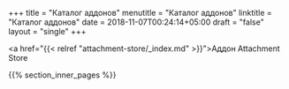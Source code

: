 +++
title = "Каталог аддонов"
menutitle = "Каталог аддонов"
linktitle = "Каталог аддонов"
date = 2018-11-07T00:24:14+05:00
draft = "false"
layout = "single"
+++

<a href="{{< relref "attachment-store/_index.md" >}}">Аддон Attachment Store</a>

{{% section_inner_pages %}}
